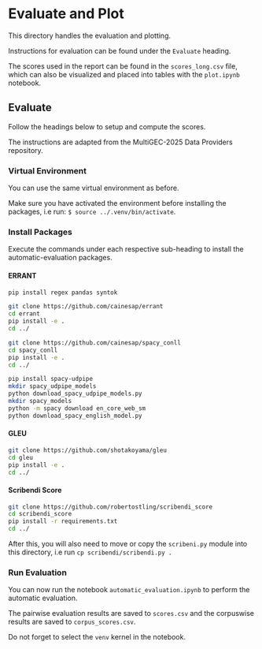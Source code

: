 # Evaluate and Plot

This directory handles the evaluation and plotting.

Instructions for evaluation can be found under the `Evaluate` heading.

The scores used in the report can be found in the `scores_long.csv` file, which can also be visualized and placed into tables with the `plot.ipynb` notebook.

## Evaluate

Follow the headings below to setup and compute the scores.

The instructions are adapted from the MultiGEC-2025 Data Providers repository.

### Virtual Environment

You can use the same virtual environment as before.

Make sure you have activated the environment before installing the packages, i.e run: `$ source ../.venv/bin/activate`.

### Install Packages

Execute the commands under each respective sub-heading to install the automatic-evaluation packages.

#### ERRANT

```bash
pip install regex pandas syntok

git clone https://github.com/cainesap/errant
cd errant
pip install -e .
cd ../

git clone https://github.com/cainesap/spacy_conll
cd spacy_conll
pip install -e .
cd ../

pip install spacy-udpipe
mkdir spacy_udpipe_models
python download_spacy_udpipe_models.py
mkdir spacy_models
python -m spacy download en_core_web_sm
python download_spacy_english_model.py
```

#### GLEU

```bash
git clone https://github.com/shotakoyama/gleu
cd gleu
pip install -e .
cd ../
```

#### Scribendi Score

```bash
git clone https://github.com/robertostling/scribendi_score
cd scribendi_score
pip install -r requirements.txt
cd ../
```

After this, you will also need to move or copy the `scribeni.py` module into this directory, i.e run `cp scribendi/scribendi.py .`

### Run Evaluation

You can now run the notebook `automatic_evaluation.ipynb` to perform the automatic evaluation.

The pairwise evaluation results are saved to `scores.csv` and the corpuswise results are saved to `corpus_scores.csv`.

Do not forget to select the `venv` kernel in the notebook.
